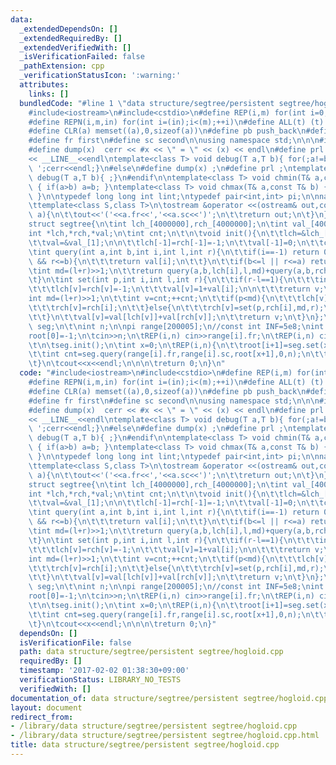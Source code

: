 ```yaml
---
data:
  _extendedDependsOn: []
  _extendedRequiredBy: []
  _extendedVerifiedWith: []
  _isVerificationFailed: false
  _pathExtension: cpp
  _verificationStatusIcon: ':warning:'
  attributes:
    links: []
  bundledCode: "#line 1 \"data structure/segtree/persistent segtree/hogloid.cpp\"\n\
    #include<iostream>\n#include<cstdio>\n#define REP(i,m) for(int i=0;i<(m);++i)\n\
    #define REPN(i,m,in) for(int i=(in);i<(m);++i)\n#define ALL(t) (t).begin(),(t).end()\n\
    #define CLR(a) memset((a),0,sizeof(a))\n#define pb push_back\n#define mp make_pair\n\
    #define fr first\n#define sc second\n\nusing namespace std;\n\n\n#ifdef DEB\n\
    #define dump(x)  cerr << #x << \" = \" << (x) << endl\n#define prl cerr<<\"called:\"\
    << __LINE__<<endl\ntemplate<class T> void debug(T a,T b){ for(;a!=b;++a) cerr<<*a<<'\
    \ ';cerr<<endl;}\n#else\n#define dump(x) ;\n#define prl ;\ntemplate<class T> void\
    \ debug(T a,T b){ ;}\n#endif\n\ntemplate<class T> void chmin(T& a,const T& b)\
    \ { if(a>b) a=b; }\ntemplate<class T> void chmax(T& a,const T& b) { if(a<b) a=b;\
    \ }\n\ntypedef long long int lint;\ntypedef pair<int,int> pi;\n\nnamespace std{\n\
    \ttemplate<class S,class T>\n\tostream &operator <<(ostream& out,const pair<S,T>&\
    \ a){\n\t\tout<<'('<<a.fr<<','<<a.sc<<')';\n\t\treturn out;\n\t}\n}\n\nint root[200005];\n\
    struct segtree{\n\tint lch_[4000000],rch_[4000000];\n\tint val_[4000000];\n\n\t\
    int *lch,*rch,*val;\n\tint cnt;\n\t\n\tvoid init(){\n\t\tlch=&lch_[1];\n\t\trch=&rch_[1];\n\
    \t\tval=&val_[1];\n\n\t\tlch[-1]=rch[-1]=-1;\n\t\tval[-1]=0;\n\t\tcnt=0;\n\t}\n\
    \tint query(int a,int b,int i,int l,int r){\n\t\tif(i==-1) return 0;\n\n\t\tif(a<=l\
    \ && r<=b){\n\t\t\treturn val[i];\n\t\t}\n\t\tif(b<=l || r<=a) return 0;\n\n\t\
    \tint md=(l+r)>>1;\n\t\treturn query(a,b,lch[i],l,md)+query(a,b,rch[i],md,r);\n\
    \t}\n\tint set(int p,int i,int l,int r){\n\t\tif(r-l==1){\n\t\t\tint v=cnt;++cnt;\n\
    \t\t\tlch[v]=rch[v]=-1;\n\t\t\tval[v]=1+val[i];\n\n\t\t\treturn v;\n\t\t}\n\t\t\
    int md=(l+r)>>1;\n\t\tint v=cnt;++cnt;\n\t\tif(p<md){\n\t\t\tlch[v]=set(p,lch[i],l,md);\n\
    \t\t\trch[v]=rch[i];\n\t\t}else{\n\t\t\trch[v]=set(p,rch[i],md,r);\n\t\t\tlch[v]=lch[i];\n\
    \t\t}\n\t\tval[v]=val[lch[v]]+val[rch[v]];\n\t\treturn v;\n\t}\n};\n\n\nsegtree\
    \ seg;\n\t\nint n;\n\npi range[200005];\n//const int INF=5e8;\nint main(){\n\t\
    root[0]=-1;\n\tcin>>n;\n\tREP(i,n) cin>>range[i].fr;\n\tREP(i,n) cin>>range[i].sc;\n\
    \t\n\tseg.init();\n\tint x=0;\n\tREP(i,n){\n\t\troot[i+1]=seg.set(x,root[i],0,n);\n\
    \t\tint cnt=seg.query(range[i].fr,range[i].sc,root[x+1],0,n);\n\t\tx=(cnt*(lint)range[i].fr+range[i].sc)%(i+2);\n\
    \t}\n\tcout<<x<<endl;\n\n\n\treturn 0;\n}\n"
  code: "#include<iostream>\n#include<cstdio>\n#define REP(i,m) for(int i=0;i<(m);++i)\n\
    #define REPN(i,m,in) for(int i=(in);i<(m);++i)\n#define ALL(t) (t).begin(),(t).end()\n\
    #define CLR(a) memset((a),0,sizeof(a))\n#define pb push_back\n#define mp make_pair\n\
    #define fr first\n#define sc second\n\nusing namespace std;\n\n\n#ifdef DEB\n\
    #define dump(x)  cerr << #x << \" = \" << (x) << endl\n#define prl cerr<<\"called:\"\
    << __LINE__<<endl\ntemplate<class T> void debug(T a,T b){ for(;a!=b;++a) cerr<<*a<<'\
    \ ';cerr<<endl;}\n#else\n#define dump(x) ;\n#define prl ;\ntemplate<class T> void\
    \ debug(T a,T b){ ;}\n#endif\n\ntemplate<class T> void chmin(T& a,const T& b)\
    \ { if(a>b) a=b; }\ntemplate<class T> void chmax(T& a,const T& b) { if(a<b) a=b;\
    \ }\n\ntypedef long long int lint;\ntypedef pair<int,int> pi;\n\nnamespace std{\n\
    \ttemplate<class S,class T>\n\tostream &operator <<(ostream& out,const pair<S,T>&\
    \ a){\n\t\tout<<'('<<a.fr<<','<<a.sc<<')';\n\t\treturn out;\n\t}\n}\n\nint root[200005];\n\
    struct segtree{\n\tint lch_[4000000],rch_[4000000];\n\tint val_[4000000];\n\n\t\
    int *lch,*rch,*val;\n\tint cnt;\n\t\n\tvoid init(){\n\t\tlch=&lch_[1];\n\t\trch=&rch_[1];\n\
    \t\tval=&val_[1];\n\n\t\tlch[-1]=rch[-1]=-1;\n\t\tval[-1]=0;\n\t\tcnt=0;\n\t}\n\
    \tint query(int a,int b,int i,int l,int r){\n\t\tif(i==-1) return 0;\n\n\t\tif(a<=l\
    \ && r<=b){\n\t\t\treturn val[i];\n\t\t}\n\t\tif(b<=l || r<=a) return 0;\n\n\t\
    \tint md=(l+r)>>1;\n\t\treturn query(a,b,lch[i],l,md)+query(a,b,rch[i],md,r);\n\
    \t}\n\tint set(int p,int i,int l,int r){\n\t\tif(r-l==1){\n\t\t\tint v=cnt;++cnt;\n\
    \t\t\tlch[v]=rch[v]=-1;\n\t\t\tval[v]=1+val[i];\n\n\t\t\treturn v;\n\t\t}\n\t\t\
    int md=(l+r)>>1;\n\t\tint v=cnt;++cnt;\n\t\tif(p<md){\n\t\t\tlch[v]=set(p,lch[i],l,md);\n\
    \t\t\trch[v]=rch[i];\n\t\t}else{\n\t\t\trch[v]=set(p,rch[i],md,r);\n\t\t\tlch[v]=lch[i];\n\
    \t\t}\n\t\tval[v]=val[lch[v]]+val[rch[v]];\n\t\treturn v;\n\t}\n};\n\n\nsegtree\
    \ seg;\n\t\nint n;\n\npi range[200005];\n//const int INF=5e8;\nint main(){\n\t\
    root[0]=-1;\n\tcin>>n;\n\tREP(i,n) cin>>range[i].fr;\n\tREP(i,n) cin>>range[i].sc;\n\
    \t\n\tseg.init();\n\tint x=0;\n\tREP(i,n){\n\t\troot[i+1]=seg.set(x,root[i],0,n);\n\
    \t\tint cnt=seg.query(range[i].fr,range[i].sc,root[x+1],0,n);\n\t\tx=(cnt*(lint)range[i].fr+range[i].sc)%(i+2);\n\
    \t}\n\tcout<<x<<endl;\n\n\n\treturn 0;\n}"
  dependsOn: []
  isVerificationFile: false
  path: data structure/segtree/persistent segtree/hogloid.cpp
  requiredBy: []
  timestamp: '2017-02-02 01:38:30+09:00'
  verificationStatus: LIBRARY_NO_TESTS
  verifiedWith: []
documentation_of: data structure/segtree/persistent segtree/hogloid.cpp
layout: document
redirect_from:
- /library/data structure/segtree/persistent segtree/hogloid.cpp
- /library/data structure/segtree/persistent segtree/hogloid.cpp.html
title: data structure/segtree/persistent segtree/hogloid.cpp
---
```

